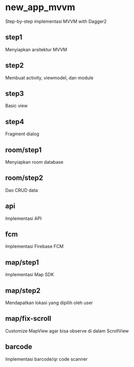 # new_app_mvvm
Step-by-step implementasi MVVM with Dagger2

## step1
Menyiapkan arsitektur MVVM

## step2
Membuat activity, viewmodel, dan module

## step3
Basic view

## step4
Fragment dialog

## room/step1
Menyiapkan room database

## room/step2
Dao CRUD data

## api
Implementasi API

## fcm
Implementasi Firebase FCM

## map/step1
Implementasi Map SDK

## map/step2
Mendapatkan lokasi yang dipilih oleh user

## map/fix-scroll
Customize MapView agar bisa observe di dalam ScrollView

## barcode
Implementasi barcode/qr code scanner
